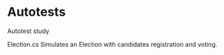 # Autotests
Autotest study

Election.cs Simulates an Election with candidates registration and voting.